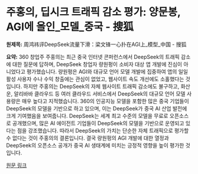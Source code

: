 # 주홍의, 딥시크 트래픽 감소 평가: 양문봉, AGI에 올인_모델_중국 - 搜狐

**원제목:** 周鸿祎评DeepSeek流量下滑：梁文锋一心扑在AGI上_模型_中国 - 搜狐

**요약:** 360 창업주 주홍의는 최근 중국 인터넷 콘퍼런스에서 DeepSeek의 트래픽 감소에 대한 질문에 답하며, DeepSeek 창업자 량원펑이 소비자 대상 앱 개발에 진심이 아니었다고 평가했습니다.  량원펑은 AGI와 대규모 언어 모델 개발에 집중하여 앱의 일일 활성 사용자 수나 수익 창출에는 관심이 없었고,  웹사이트 속도 개선에도 소홀했다는 것입니다.  하지만 주홍의는 DeepSeek의 자체 웹사이트 트래픽 감소에도 불구하고,  화산운, 알리바바 클라우드 등 여러 클라우드 서비스에서 DeepSeek의 대규모 언어 모델 사용량은 매우 높다고 지적했습니다.  360의 인공지능 모델을 포함한 많은 중국 기업들이 DeepSeek의 모델을 기반으로 하고 있으며,  이는 DeepSeek가 중국 AI 산업 발전에 크게 기여했음을 보여줍니다.  DeepSeek는 세계 최고 수준의 모델을 무료로 오픈소스로 공개했으며, 많은 AI 에이전트 기업들이 DeepSeek의 모델을 기반으로 운영되고 있다는 점을 강조했습니다.  따라서 DeepSeek의 가치는 단순한 자체 트래픽으로 평가할 수 없다는 것이 주홍의의 결론입니다.  결국 량원펑의 AGI 개발에 대한 열정과 DeepSeek의 오픈소스 공개가 중국 AI 생태계에 미치는 긍정적 영향을 높이 평가한 것입니다.

[원문 링크](https://m.sohu.com/a/916763546_121255906?scm=10001.325_13-325_13.0.0.5_32)
